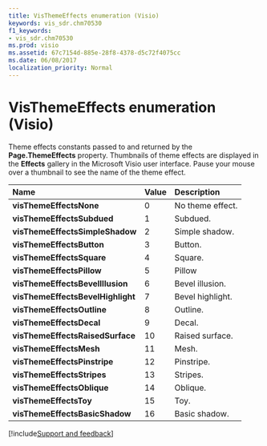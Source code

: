 ```yaml
---
title: VisThemeEffects enumeration (Visio)
keywords: vis_sdr.chm70530
f1_keywords:
- vis_sdr.chm70530
ms.prod: visio
ms.assetid: 67c7154d-885e-28f8-4378-d5c72f4075cc
ms.date: 06/08/2017
localization_priority: Normal
---
```



# VisThemeEffects enumeration (Visio)

Theme effects constants passed to and returned by the  **Page.ThemeEffects** property. Thumbnails of theme effects are displayed in the **Effects** gallery in the Microsoft Visio user interface. Pause your mouse over a thumbnail to see the name of the theme effect.



|Name|Value|Description|
|:-----|:-----|:-----|
| **visThemeEffectsNone**|0|No theme effect.|
| **visThemeEffectsSubdued**|1|Subdued.|
| **visThemeEffectsSimpleShadow**|2|Simple shadow.|
| **visThemeEffectsButton**|3|Button.|
| **visThemeEffectsSquare**|4|Square.|
| **visThemeEffectsPillow**|5|Pillow|
| **visThemeEffectsBevelIllusion**|6|Bevel illusion.|
| **visThemeEffectsBevelHighlight**|7|Bevel highlight.|
| **visThemeEffectsOutline**|8|Outline.|
| **visThemeEffectsDecal**|9|Decal.|
| **visThemeEffectsRaisedSurface**|10|Raised surface.|
| **visThemeEffectsMesh**|11|Mesh.|
| **visThemeEffectsPinstripe**|12|Pinstripe.|
| **visThemeEffectsStripes**|13|Stripes.|
| **visThemeEffectsOblique**|14|Oblique.|
| **visThemeEffectsToy**|15|Toy.|
| **visThemeEffectsBasicShadow**|16|Basic shadow.|

[!include[Support and feedback](~/includes/feedback-boilerplate.md)]